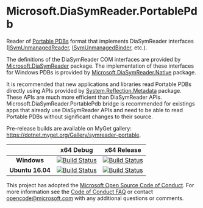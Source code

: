 # Microsoft.DiaSymReader.PortablePdb

Reader of [Portable PDBs](https://github.com/dotnet/core/blob/master/Documentation/diagnostics/portable_pdb.md) format that implements DiaSymReader interfaces ([ISymUnmanagedReader](https://msdn.microsoft.com/en-us/library/ms232131.aspx), [ISymUnmanagedBinder](https://msdn.microsoft.com/en-us/library/ms232451.aspx), etc.).

The definitions of the DiaSymReader COM interfaces are provided by [Microsoft.DiaSymReader](https://www.nuget.org/packages/Microsoft.DiaSymReader) package.
The implementation of these interfaces for Windows PDBs is provided by [Microsoft.DiaSymReader.Native](https://www.nuget.org/packages/Microsoft.DiaSymReader.Native) package. 

It is recommended that new applications and libraries read Portable PDBs directly using APIs provided by [System.Reflection.Metadata](https://www.nuget.org/packages/System.Reflection.Metadata) package. These APIs are much more efficient than DiaSymReader APIs. Microsoft.DiaSymReader.PortablePdb bridge is recommended for existings apps that already use DiaSymReader APIs and need to be able to read Portable PDBs without significant changes to their source.

Pre-release builds are available on MyGet gallery: https://dotnet.myget.org/Gallery/symreader-portable.

[//]: # (Begin current test results)

|    | x64 Debug|x64 Release|
|:--:|:--:|:--:|
|**Windows**|[![Build Status](https://ci.dot.net/job/dotnet_symreader-portable/job/release_1.3.0/job/Windows_NT_Debug/badge/icon)](https://ci.dot.net/job/dotnet_symreader-portable/job/release_1.3.0/job/Windows_NT_Debug/)|[![Build Status](https://ci.dot.net/job/dotnet_symreader-portable/job/release_1.3.0/job/Windows_NT_Release/badge/icon)](https://ci.dot.net/job/dotnet_symreader-portable/job/release_1.3.0/job/Windows_NT_Release/)|
|**Ubuntu 16.04**|[![Build Status](https://ci.dot.net/job/dotnet_symreader-portable/job/release_1.3.0/job/Ubuntu16.04_Debug/badge/icon)](https://ci.dot.net/job/dotnet_symreader-portable/job/release_1.3.0/job/Ubuntu16.04_Debug/)|[![Build Status](https://ci.dot.net/job/dotnet_symreader-portable/job/release_1.3.0/job/Ubuntu16.04_Release/badge/icon)](https://ci.dot.net/job/dotnet_symreader-portable/job/release_1.3.0/job/Ubuntu16.04_Release/)|

[//]: # (End current test results)

This project has adopted the [Microsoft Open Source Code of Conduct](https://opensource.microsoft.com/codeofconduct/).  For more information see the [Code of Conduct FAQ](https://opensource.microsoft.com/codeofconduct/faq/) or contact [opencode@microsoft.com](mailto:opencode@microsoft.com) with any additional questions or comments.

